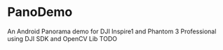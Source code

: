# PanoDemo
An Android Panorama demo for DJI Inspire1 and Phantom 3 Professional using DJI SDK and OpenCV Lib
TODO
